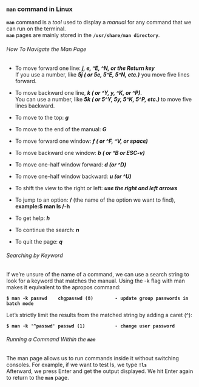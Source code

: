 
### **`man`** command in Linux

**`man`** command is a *tool* used to display a *manual* for any command that we can run on the terminal.  
**`man`** pages are mainly stored in the **`/usr/share/man directory`**.

###### How To Navigate the Man Page

+ To move forward one line: ***j, e, ^E, ^N, or the Return key***   
If you use a number, like ***5j ( or 5e, 5^E, 5^N, etc.)*** you move five lines forward.

+ To move backward one line, ***k ( or ^Y, y, ^K, or ^P)***.  
You can use a number, like ***5k ( or 5^Y, 5y, 5^K, 5^P, etc.)*** to move five lines backward.

+ To move to the top: ***g***
+ To move to the end of the manual: ***G***
+ To move forward one window: ***f ( or ^F, ^V, or space)***
+ To move backward one window: ***b ( or ^B or ESC-v)***
+ To move one-half window forward: ***d (or ^D)***
+ To move one-half window backward: ***u (or ^U)***
+ To shift the view to the right or left: ***use the right and left arrows***
+ To jump to an option: **/** (the name of the option we want to find), __example:$ man ls
/-h__
+ To get help: ***h***
+ To continue the search: ***n***
+ To  quit the page: ***q***

###### Searching by Keyword

If we’re unsure of the name of a command, we can use a search string to look for a keyword that matches the manual. Using the -k flag with man makes it equivalent to the apropos command:

**`$ man -k passwd   
chgpasswd (8)        - update group passwords in batch mode`**

Let’s strictly limit the results from the matched string by adding a caret (^):  

**`$ man -k '^passwd'
passwd (1)           - change user password`**

###### Running a Command Within the **`man`**

The man page allows us to run commands inside it without switching consoles. For example, if we want to test ls, we type **`!ls`**  
Afterward, we press Enter and get the output displayed. We hit Enter again to return to the **`man`** page.



